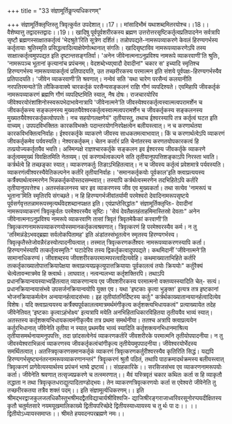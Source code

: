 +++
title = "33 संज्ञामूर्तिकॢप्त्यधिकरणम्"

+++
संज्ञामूर्तिक्लृप्तिस्तु त्रिवृत्कुर्वत उपदेशात्।।17।। मांसादिभौमं यथाशब्दमितरयोश्च।।18।। वैशेष्यात्तु तद्वादस्तद्वादः।।19।। खादिषु पूर्वपूर्वशरीरकस्य ब्रह्मण उत्तरोत्तरसृष्टिकर्तृत्वप्रतिपादनेन सर्वत्रापि सृष्टौ ब्रह्मणस्साक्षातकर्तृत्वं 'भेदश्रुते'रिति सूत्रेण दर्शितं। तन्नोपपद्यते-नामरूपव्याकरणे केवलं हिरण्यगर्भस्य कर्तृतायाः श्रुतिस्मृति प्रसिद्धत्वादित्याक्षेपेणोत्थानात् संगतिः। खादिसृष्टाविव नामरूपव्याकरणेऽपि तस्य साक्षात्कर्तृत्वमुपपद्यत इति दृष्टान्तसङ्गतिर्वा। 'अनेन जीवेनात्मनाऽनुप्रविश्य नामरूपे व्याकरवाणी'ति श्रुतिः, 'नामरूपञ्च भूतानां कृत्यानांच प्रपंचनम्। वेदशब्देभ्यएवादौ देवादीनां" चकार स' इच्यादि स्मृतिश्च हिरण्यगर्भस्य नामरूपव्याकर्तृत्वं प्रतिपादयति, उत तच्छरीरकस्य परमात्मन इति संशये पूर्वपक्षः-हिरण्यगर्भस्यैव प्रतिपादयति। 'जीवेन व्याकरवाणी'ति श्रवणात्। नन्वेवं सति 'यथा चारेण परसैन्यं कलयानीति नरपतिरमन्यते'ति लौकिकवाक्ये चारकर्तृकं परसैन्यसङ्कलनं राज्ञि गौणं व्यपदिश्यते। एवमिहापि जीवकर्तृकं नामरूपव्याकरणं ब्रह्मणि गौणं व्यपदिष्टमिति स्यात्, नैष दोषः। राजचारयोरिव जीवेश्वरयोरंशांशिनोस्स्वरूपभेदाभावेनात्रापि 'जीवेनात्मने'ति जीवस्येश्वरकर्तृत्वस्वात्मत्वपरामर्शेन च जीवकर्तृकस्य सङ्कलनस्य मुख्यतयैवेश्वरकर्तृत्वस्वात्मत्वपरामर्शेन च जीवकर्तृकस्य सङ्कलनस्य मुख्यतयैवेश्वरकर्तृकत्वोपपत्तेः। नच सहयोगलक्षणेयं" तृतीयास्तु, तथाच ईश्वरस्यापि तत्र कर्तृत्वं घटत इति वाच्यम्। उपपदविभक्तितः कारकविभक्तेः पदान्तरयोगनिरपेक्षत्वेन बलीयस्त्वात्। न च करणार्थतया कारकविभक्तित्वनिर्वाहः। ईश्वरकर्तृके व्याकरणे जीवस्य साधकतमत्वाभावात्। किं च करणार्थत्वेऽपि व्याकरणं जीवकर्तृकमेव पर्यवस्यति। नेश्वरकर्तृकम्। चेतन कर्तारं प्रति चेनांतरस्य करणतयोपकारकत्वं हि तत्प्रयोज्यकर्तृतयैव भवति। अस्मिन्पक्षे राज्ञश्चारकर्तृके सङ्कलन इव ईश्वरस्य जीवकर्तृके व्याकरणे कर्तृत्वममुख्यं विवक्षितमिति नेतव्यम्। एवं करणार्थत्वकल्पने सति तृतीयानुपपत्तिशङ्काऽपि निरस्ता भवति। कर्त्रर्थत्वे हि तच्छङ्का स्यात्। व्याकरणकर्तुः तिङाऽभिहितत्वात्। न च जीवस्य कर्तृत्वं प्रवेशमात्रे पर्यवस्यति। व्याकरणंत्वीश्वरस्यैवेतिकल्पनेन कर्तरि तृतीयानिर्वाहः। 'समानकर्तृकयोः पूर्वकाल'इति क्त्वाप्रत्ययस्य कर्त्रैक्यार्थत्वस्मरणेन भिन्नकर्तृकयोस्तदसम्भवात्। तस्यापि कर्त्रर्थत्वस्मरणेन तदभिहितेऽपि कर्तरि तृतीयानुपपत्तेश्च। अतस्संकलनस्य चार इव व्याकरणस्य जीव एव मुख्यकर्ता। तथा सत्येव 'नामरूपं च भूताना'मिति स्मृतिरपि संगच्छते। न हि हिरण्यगर्भजीवांतर्यामी परमेश्वरो देवादिनामरूपसृष्टये पूर्वसर्गवृत्ततन्नामरूपस्मृत्यर्थंवेदशब्दानपक्षत इति। एवंप्राप्तेसिद्धांतः" संज्ञामूर्तिक्लृप्तिः- देवादीनां नामरूपव्याकरणं त्रिवृत्कुर्वतः परमेश्वरस्यैव सृष्टिः। 'सेयं देवतैक्षतहंताहमिमास्तिस्रो देवताः" अनेन जीवेनात्मनाऽनुप्रविश्य नामरूपे व्याकरवाणि तासां त्रिवृतं त्रिवृतमेकैकां करवाणी'ति त्रिवृत्करणनामरूपव्याकरणयोस्समानकर्तृकत्वश्रवणात्। त्रिवृत्करणं हि परमेश्वरस्यैव कर्म। न तु 'तस्मिन्नंडेऽभवद्ब्रह्मा सर्वलोकपितामह' इति अंडांतस्संभूतत्वेन स्मृतस्य हिरण्यगर्भस्य। त्रिवृत्कृतैस्तेजोवन्नैरंडस्योत्पादनीयत्वात्। तस्मात् त्रिवृत्करणकर्तेश्वरः नामरूपव्याकरणस्यापि कर्ता। हिरण्यगर्भस्यापि तत्कर्तृत्वस्मृतिः" घटादेरिव तस्य द्विकर्तृकत्वादुपपद्यते। कथमिदानीं 'जीवेनात्मने'ति सामानाधिकरण्यं। जीवशब्दस्य जीवशरीरकपरमात्मपरत्वादित्यवेहि। कथमाख्याताभिहिते कर्तरि तत्कर्तृकाख्यातोपात्तक्रियापेक्षया क्त्वाप्रत्ययप्रकृत्युपात्तक्रियायाः पूर्वकालत्वं तयोः क्रिययोः" कर्तुरैक्यं चेत्येतावन्मात्रमेव हि क्त्वार्थः। लाघवात्। नत्वन्यलभ्या कर्तृशक्तिरपि। तथाऽपि प्रधानक्रियान्वयस्याभ्यर्हितत्वात् व्याकरणान्वय एव जीवशरीरकस्य परमात्मनो वक्तव्यस्स्यादिति चेत्- सत्यं। प्रधानक्रियान्वयासंभवे उपसर्जनक्रियान्वयोपि युक्त एव। यथा 'इष्टकाः कृत्वा भुङ्क्त' इत्यत्र तत्र इष्टकानां भोजनक्रियाकर्मत्वेन अन्वयानर्हत्वादसंभवः। इह तृतीयांतनिर्दिष्टस्य कर्तुः" कर्त्रर्थकाख्यातान्वयानर्हत्वादित्येव विशेषः। यदि क्त्वाप्रत्ययस्य कर्त्रैक्यपूर्वकालत्वमात्रमर्थमंगीकृत्य कर्तृशक्त्यभिधायकत्वं" प्रत्याख्यायेत तदेह जीवेनेतिवत् 'इष्टकाः कृत्वाऽहंभोक्ष्य' इत्यत्रापि मयेति अनभिहिताधिकारविहितया तृतीययैव भाव्यं स्यात्। अतस्तस्य कर्तृशक्त्यभिधायकत्वमंगीकृत्यैव तत्र प्रथमा समर्थनीया। ततश्च अत्रापि क्त्वाप्रत्ययेन कर्तुरभिधानात् जीवेनेति तृतीया न स्यात् प्रथमयैव भाव्यं स्यादिति कर्तृशक्त्यनभिधानमाश्रित्य तृतीयासमर्थनायामनुपपत्तिः, तदा छांदसत्वेनेयं व्याकरणकर्तरि जीवशरीरके परमात्मनि तृतीयोपपादनीया। न तु जीवस्येश्वराभिन्नत्वं व्याकरणस्य जीवकर्तृकत्वंचांगीकृत्य तृतीयेयमुपपादनीया। जीवेश्वरयोर्भेदस्य समर्थितत्वात्। अतस्त्रिवृत्करणसमानकर्तृकं व्याकरणं त्रिवृत्करणकर्तुरीश्वरस्यैव कृतिरिति सिद्धं। यद्यपि हिरण्यगर्भसृष्ट्यनंतरनामरूपव्याकरणानन्तरं" त्रिवॄत्करणं श्रुतौ पठितं, तथापि पाठक्रमादर्थक्रमस्य बलीयस्त्वात् त्रिवृत्करणं प्रागेवेत्यस्यार्थस्य प्रपंचनं भाष्ये द्रष्टव्यं।। संग्रहकारिके।। सरसिजसंभव एव व्याकरणनामरूपयोः कर्ता। जीवेनेति श्रवणात् तत्सृज्यप्रकरणे च तत्स्मरणात्।। मैवं यस्त्रिवृतं चकार कथितः कर्ता स हि व्याकृतौ तद्धाता न तथा त्रिवृत्कृतधराद्युत्पादिताण्डोद्भवः। तेन व्याकरणत्रिवृत्करणयोः कर्ता स एवेश्वरो जीवेनेति तु तच्छरीरकतया तत्रैव शक्तं पदम्।। इति संज्ञामूर्त्यधिकरणम्।। इति श्रीमद्भरद्वाजकुलजलधिकौस्तुभश्रीमदद्वैतविद्याचार्यश्रीविश्वजि- द्याजिश्रीरङ्गराजाध्वरिवरसूनोरप्पयदीक्षितस्य कृतौ चतुर्मतसारे नयमयूखमालिकाख्ये द्वितीयपरिच्छेदे द्वितीयस्याध्यायस्य च तु र्थः पा दः।। ।।द्वितीयोऽध्यायस्समाप्तः।। श्रीमते हयवदनपरब्रह्मणे नमः।।